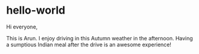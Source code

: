 # hello-world

Hi everyone,

This is Arun. I enjoy driving in this Autumn weather in the afternoon.
Having a sumptious Indian meal after the drive is an awesome experience!
